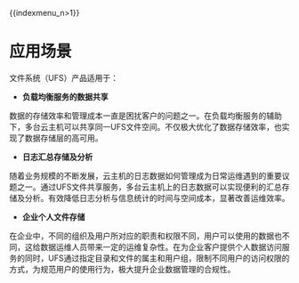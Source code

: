{{indexmenu_n>1}}

# 应用场景

文件系统（UFS）产品适用于：

  - **负载均衡服务的数据共享** 

数据的存储效率和管理成本一直是困扰客户的问题之一。在负载均衡服务的辅助下，多台云主机可以共享同一UFS文件空间。不仅极大优化了数据存储效率，也实现了数据存储层的高可用。

  - **日志汇总存储及分析** 

随着业务规模的不断发展，云主机的日志数据如何管理成为日常运维遇到的重要议题之一。通过UFS文件共享服务，多台云主机上的日志数据可以实现便利的汇总存储及分析。有效降低日志分析与信息统计的时间与空间成本，显著改善运维效率。

  - **企业个人文件存储** 

在企业中，不同的组织及用户所对应的职责和权限不同，用户可以使用的数据也不同，这给数据运维人员带来一定的运维复杂性。在为企业客户提供个人数据访问服务的同时，UFS通过指定目录和文件的属主和用户组，限制不同用户的访问权限的方式，为规范用户的使用行为，极大提升企业数据管理的合规性。
